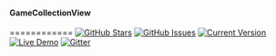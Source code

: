 #### GameCollectionView
============
[![GitHub Stars](https://img.shields.io/github/stars/Gashedov/GameCollectionView.svg)](https://github.com/Gashedov/GameCollectionView/stargazers) [![GitHub Issues](https://img.shields.io/github/issues/IgorAntun/node-chat.svg)](https://github.com/Gashedov/GameCollectionView/issues) [![Current Version](https://img.shields.io/badge/version-1.0.7-green.svg)](https://github.com/Gashedov/GameCollectionView) [![Live Demo](https://img.shields.io/badge/demo-online-green.svg)](https://igorantun.com/chat) [![Gitter](https://badges.gitter.im/Join%20Chat.svg)](https://gitter.im/Gashedov/GameCollectionView?utm_source=badge&utm_medium=badge&utm_campaign=pr-badge)
